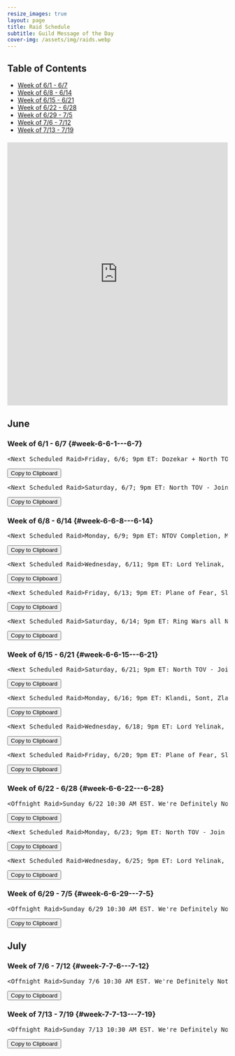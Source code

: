 ```yaml
---
resize_images: true
layout: page
title: Raid Schedule
subtitle: Guild Message of the Day
cover-img: /assets/img/raids.webp
---
```


## Table of Contents

- [Week of 6/1 - 6/7](#week-6-6-1---6-7)
- [Week of 6/8 - 6/14](#week-6-6-8---6-14)
- [Week of 6/15 - 6/21](#week-6-6-15---6-21)
- [Week of 6/22 - 6/28](#week-6-6-22---6-28)
- [Week of 6/29 - 7/5](#week-6-6-29---7-5)
- [Week of 7/6 - 7/12](#week-7-7-6---7-12)
- [Week of 7/13 - 7/19](#week-7-7-13---7-19)

<div class="calendar-container" style="margin: 20px 0;">
<iframe src="https://calendar.google.com/calendar/embed?src=66d83074080df7c55ea03673842f6e7b2c2f37ce0c38edf7137603c80e399802%40group.calendar.google.com&ctz=America%2FNew_York" 
style="border: 0" 
width="100%" 
height="600" 
frameborder="0" 
scrolling="no">
</iframe>
</div>


## June


### Week of 6/1 - 6/7 {#week-6-6-1---6-7}

<div class="copy-text-container"><pre class="copy-text-content" id="copy-box-24hbixgwa">&lt;Next Scheduled Raid&gt;Friday, 6/6; 9pm ET: Dozekar + North TOV! - Join us at formerglory.lol</pre><button class="copy-button" onclick="copyText('copy-box-24hbixgwa')">Copy to Clipboard</button></div>

<div class="copy-text-container"><pre class="copy-text-content" id="copy-box-8z5qcgimp">&lt;Next Scheduled Raid&gt;Saturday, 6/7; 9pm ET: North TOV - Join us at formerglory.lol</pre><button class="copy-button" onclick="copyText('copy-box-8z5qcgimp')">Copy to Clipboard</button></div>


### Week of 6/8 - 6/14 {#week-6-6-8---6-14}

<div class="copy-text-container"><pre class="copy-text-content" id="copy-box-7w1pluzxo">&lt;Next Scheduled Raid&gt;Monday, 6/9; 9pm ET: NTOV Completion, More TBD - Join us at formerglory.lol</pre><button class="copy-button" onclick="copyText('copy-box-7w1pluzxo')">Copy to Clipboard</button></div>

<div class="copy-text-container"><pre class="copy-text-content" id="copy-box-mie7iag53">&lt;Next Scheduled Raid&gt;Wednesday, 6/11; 9pm ET: Lord Yelinak, King Tormax, Vindi, Statue, AOW - Join us at formerglory.lol</pre><button class="copy-button" onclick="copyText('copy-box-mie7iag53')">Copy to Clipboard</button></div>

<div class="copy-text-container"><pre class="copy-text-content" id="copy-box-yrjli6aor">&lt;Next Scheduled Raid&gt;Friday, 6/13; 9pm ET: Plane of Fear, Sleeper's Tomb - Join us at formerglory.lol</pre><button class="copy-button" onclick="copyText('copy-box-yrjli6aor')">Copy to Clipboard</button></div>

<div class="copy-text-container"><pre class="copy-text-content" id="copy-box-f2sigm1bt">&lt;Next Scheduled Raid&gt;Saturday, 6/14; 9pm ET: Ring Wars all Night - Join us at formerglory.lol</pre><button class="copy-button" onclick="copyText('copy-box-f2sigm1bt')">Copy to Clipboard</button></div>


### Week of 6/15 - 6/21 {#week-6-6-15---6-21}

<div class="copy-text-container"><pre class="copy-text-content" id="copy-box-0n166pq03">&lt;Next Scheduled Raid&gt;Saturday, 6/21; 9pm ET: North TOV - Join us at formerglory.lol</pre><button class="copy-button" onclick="copyText('copy-box-0n166pq03')">Copy to Clipboard</button></div>

<div class="copy-text-container"><pre class="copy-text-content" id="copy-box-5a90coffy">&lt;Next Scheduled Raid&gt;Monday, 6/16; 9pm ET: Klandi, Sont, Zlandi, LTK - Join us at formerglory.lol</pre><button class="copy-button" onclick="copyText('copy-box-5a90coffy')">Copy to Clipboard</button></div>

<div class="copy-text-container"><pre class="copy-text-content" id="copy-box-lh61wn9ri">&lt;Next Scheduled Raid&gt;Wednesday, 6/18; 9pm ET: Lord Yelinak, King Tormax, Vindi, Statue, AOW - Join us at formerglory.lol</pre><button class="copy-button" onclick="copyText('copy-box-lh61wn9ri')">Copy to Clipboard</button></div>

<div class="copy-text-container"><pre class="copy-text-content" id="copy-box-2tqi8qytf">&lt;Next Scheduled Raid&gt;Friday, 6/20; 9pm ET: Plane of Fear, Sleeper's Tomb - Join us at formerglory.lol</pre><button class="copy-button" onclick="copyText('copy-box-2tqi8qytf')">Copy to Clipboard</button></div>


### Week of 6/22 - 6/28 {#week-6-6-22---6-28}

<div class="copy-text-container"><pre class="copy-text-content" id="copy-box-gtkgderlr">&lt;Offnight Raid&gt;Sunday 6/22 10:30 AM EST. We're Definitely Not Planning Something Mischievous. Hosted by Xanax/Xanathema/Xanamaniac/Xanti - Join us at formerglory.lol</pre><button class="copy-button" onclick="copyText('copy-box-gtkgderlr')">Copy to Clipboard</button></div>

<div class="copy-text-container"><pre class="copy-text-content" id="copy-box-p5zdv4igb">&lt;Next Scheduled Raid&gt;Monday, 6/23; 9pm ET: North TOV - Join us at formerglory.lol</pre><button class="copy-button" onclick="copyText('copy-box-p5zdv4igb')">Copy to Clipboard</button></div>

<div class="copy-text-container"><pre class="copy-text-content" id="copy-box-s96a1k43p">&lt;Next Scheduled Raid&gt;Wednesday, 6/25; 9pm ET: Lord Yelinak, King Tormax, Vindi, Statue, AOW - Join us at formerglory.lol</pre><button class="copy-button" onclick="copyText('copy-box-s96a1k43p')">Copy to Clipboard</button></div>


### Week of 6/29 - 7/5 {#week-6-6-29---7-5}

<div class="copy-text-container"><pre class="copy-text-content" id="copy-box-uqpcfc8fu">&lt;Offnight Raid&gt;Sunday 6/29 10:30 AM EST. We're Definitely Not Planning Something Mischievous. Hosted by Xanax/Xanathema/Xanamaniac/Xanti - Join us at formerglory.lol</pre><button class="copy-button" onclick="copyText('copy-box-uqpcfc8fu')">Copy to Clipboard</button></div>


## July


### Week of 7/6 - 7/12 {#week-7-7-6---7-12}

<div class="copy-text-container"><pre class="copy-text-content" id="copy-box-ffecxwzhi">&lt;Offnight Raid&gt;Sunday 7/6 10:30 AM EST. We're Definitely Not Planning Something Mischievous. Hosted by Xanax/Xanathema/Xanamaniac/Xanti - Join us at formerglory.lol</pre><button class="copy-button" onclick="copyText('copy-box-ffecxwzhi')">Copy to Clipboard</button></div>


### Week of 7/13 - 7/19 {#week-7-7-13---7-19}

<div class="copy-text-container"><pre class="copy-text-content" id="copy-box-vj9zxp1vb">&lt;Offnight Raid&gt;Sunday 7/13 10:30 AM EST. We're Definitely Not Planning Something Mischievous. Hosted by Xanax/Xanathema/Xanamaniac/Xanti - Join us at formerglory.lol</pre><button class="copy-button" onclick="copyText('copy-box-vj9zxp1vb')">Copy to Clipboard</button></div>

